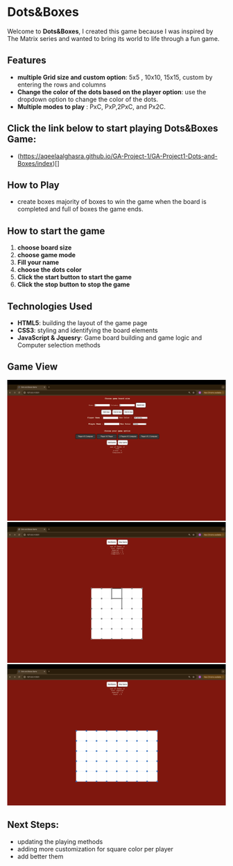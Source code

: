 # Dots&Boxes

Welcome to **Dots&Boxes**,
I created this game because I was inspired by The Matrix series and wanted to bring its world to life through a fun game.

## Features
- **multiple Grid size and custom option**:  5x5 , 10x10, 15x15, custom by entering the rows and columns
- **Change the color of the dots based on the player option**: use the dropdown option to change the color of the dots.
- **Multiple modes to play** : PxC, PxP,2PxC, and Px2C. 


## Click the link below to start playing Dots&Boxes Game: 

- (https://aqeelaalghasra.github.io/GA-Project-1/GA-Project1-Dots-and-Boxes/index)[]

## How to Play
- create boxes majority of boxes to win the game when the board is completed and full of boxes the game ends.

## How to start the game 
1. **choose board size** 
2. **choose game mode** 
3. **Fill your name** 
4. **choose the dots color** 
5. **Click the start button to start the game**
6. **Click the stop button to stop the game** 

## Technologies Used
- **HTML5**: building the layout of the game page 
- **CSS3**: styling and identifying the board elements 
- **JavaScript & Jquesry**: Game board building and game logic and Computer selection methods 


## Game View
![Loading  Page](./GA-Project1-Dots-and-Boxes/LoadingPage.png)
![Playing Pages](./GA-Project1-Dots-and-Boxes/GamePage.png)
![Playing page with custom board option](./GA-Project1-Dots-and-Boxes/GamePageWithCustomOption.png)



## Next Steps: 
- updating the playing methods   
- adding more customization for square color per player 
- add better them
